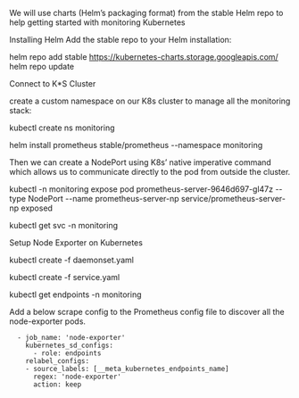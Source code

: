 We will use charts (Helm’s packaging format) from the stable Helm repo to help getting started with monitoring Kubernetes

Installing Helm
Add the stable repo to your Helm installation:

helm repo add stable https://kubernetes-charts.storage.googleapis.com/
helm repo update

Connect to K*S Cluster

create a custom namespace on our K8s cluster to manage all the monitoring stack:

kubectl create ns monitoring


helm install prometheus stable/prometheus --namespace monitoring

Then we can create a NodePort using K8s’ native imperative command which allows us to communicate directly to the pod from outside the cluster.


kubectl -n monitoring expose pod prometheus-server-9646d697-gl47z --type NodePort --name prometheus-server-np
service/prometheus-server-np exposed

kubectl get svc -n monitoring


Setup Node Exporter on Kubernetes


kubectl create -f daemonset.yaml

kubectl create -f service.yaml

kubectl get endpoints -n monitoring 


Add a below scrape config to the Prometheus config file to discover all the node-exporter pods.

      - job_name: 'node-exporter'
        kubernetes_sd_configs:
          - role: endpoints
        relabel_configs:
        - source_labels: [__meta_kubernetes_endpoints_name]
          regex: 'node-exporter'
          action: keep
